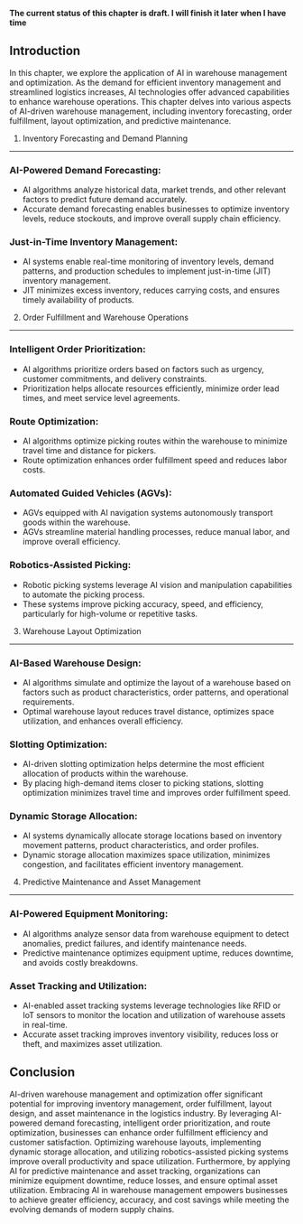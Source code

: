 **The current status of this chapter is draft. I will finish it later when I have time**

Introduction
------------

In this chapter, we explore the application of AI in warehouse management and optimization. As the demand for efficient inventory management and streamlined logistics increases, AI technologies offer advanced capabilities to enhance warehouse operations. This chapter delves into various aspects of AI-driven warehouse management, including inventory forecasting, order fulfillment, layout optimization, and predictive maintenance.

1. Inventory Forecasting and Demand Planning
--------------------------------------------

### AI-Powered Demand Forecasting:

* AI algorithms analyze historical data, market trends, and other relevant factors to predict future demand accurately.
* Accurate demand forecasting enables businesses to optimize inventory levels, reduce stockouts, and improve overall supply chain efficiency.

### Just-in-Time Inventory Management:

* AI systems enable real-time monitoring of inventory levels, demand patterns, and production schedules to implement just-in-time (JIT) inventory management.
* JIT minimizes excess inventory, reduces carrying costs, and ensures timely availability of products.

2. Order Fulfillment and Warehouse Operations
---------------------------------------------

### Intelligent Order Prioritization:

* AI algorithms prioritize orders based on factors such as urgency, customer commitments, and delivery constraints.
* Prioritization helps allocate resources efficiently, minimize order lead times, and meet service level agreements.

### Route Optimization:

* AI algorithms optimize picking routes within the warehouse to minimize travel time and distance for pickers.
* Route optimization enhances order fulfillment speed and reduces labor costs.

### Automated Guided Vehicles (AGVs):

* AGVs equipped with AI navigation systems autonomously transport goods within the warehouse.
* AGVs streamline material handling processes, reduce manual labor, and improve overall efficiency.

### Robotics-Assisted Picking:

* Robotic picking systems leverage AI vision and manipulation capabilities to automate the picking process.
* These systems improve picking accuracy, speed, and efficiency, particularly for high-volume or repetitive tasks.

3. Warehouse Layout Optimization
--------------------------------

### AI-Based Warehouse Design:

* AI algorithms simulate and optimize the layout of a warehouse based on factors such as product characteristics, order patterns, and operational requirements.
* Optimal warehouse layout reduces travel distance, optimizes space utilization, and enhances overall efficiency.

### Slotting Optimization:

* AI-driven slotting optimization helps determine the most efficient allocation of products within the warehouse.
* By placing high-demand items closer to picking stations, slotting optimization minimizes travel time and improves order fulfillment speed.

### Dynamic Storage Allocation:

* AI systems dynamically allocate storage locations based on inventory movement patterns, product characteristics, and order profiles.
* Dynamic storage allocation maximizes space utilization, minimizes congestion, and facilitates efficient inventory management.

4. Predictive Maintenance and Asset Management
----------------------------------------------

### AI-Powered Equipment Monitoring:

* AI algorithms analyze sensor data from warehouse equipment to detect anomalies, predict failures, and identify maintenance needs.
* Predictive maintenance optimizes equipment uptime, reduces downtime, and avoids costly breakdowns.

### Asset Tracking and Utilization:

* AI-enabled asset tracking systems leverage technologies like RFID or IoT sensors to monitor the location and utilization of warehouse assets in real-time.
* Accurate asset tracking improves inventory visibility, reduces loss or theft, and maximizes asset utilization.

Conclusion
----------

AI-driven warehouse management and optimization offer significant potential for improving inventory management, order fulfillment, layout design, and asset maintenance in the logistics industry. By leveraging AI-powered demand forecasting, intelligent order prioritization, and route optimization, businesses can enhance order fulfillment efficiency and customer satisfaction. Optimizing warehouse layouts, implementing dynamic storage allocation, and utilizing robotics-assisted picking systems improve overall productivity and space utilization. Furthermore, by applying AI for predictive maintenance and asset tracking, organizations can minimize equipment downtime, reduce losses, and ensure optimal asset utilization. Embracing AI in warehouse management empowers businesses to achieve greater efficiency, accuracy, and cost savings while meeting the evolving demands of modern supply chains.
